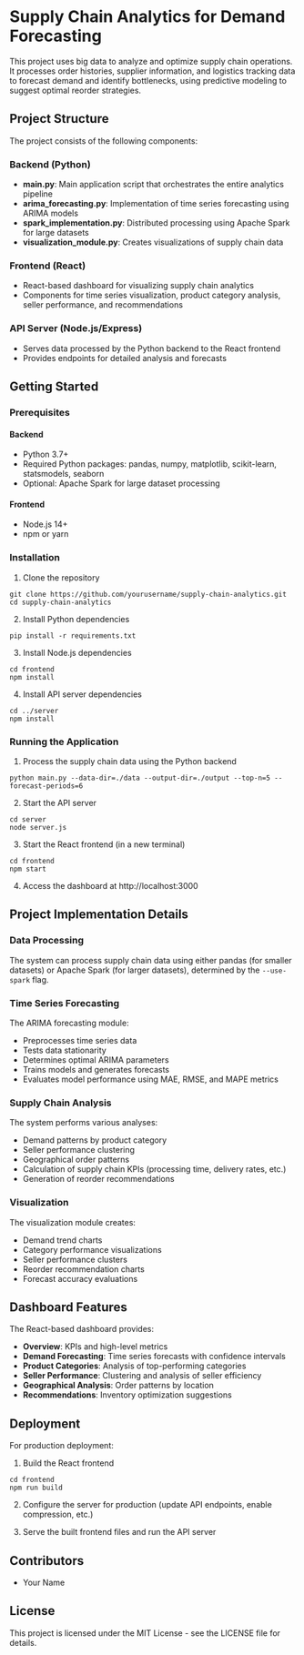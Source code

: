 # Supply Chain Analytics for Demand Forecasting

This project uses big data to analyze and optimize supply chain operations. It processes order histories, supplier information, and logistics tracking data to forecast demand and identify bottlenecks, using predictive modeling to suggest optimal reorder strategies.

## Project Structure

The project consists of the following components:

### Backend (Python)
- **main.py**: Main application script that orchestrates the entire analytics pipeline
- **arima_forecasting.py**: Implementation of time series forecasting using ARIMA models
- **spark_implementation.py**: Distributed processing using Apache Spark for large datasets
- **visualization_module.py**: Creates visualizations of supply chain data

### Frontend (React)
- React-based dashboard for visualizing supply chain analytics
- Components for time series visualization, product category analysis, seller performance, and recommendations

### API Server (Node.js/Express)
- Serves data processed by the Python backend to the React frontend
- Provides endpoints for detailed analysis and forecasts

## Getting Started

### Prerequisites

#### Backend
- Python 3.7+
- Required Python packages: pandas, numpy, matplotlib, scikit-learn, statsmodels, seaborn
- Optional: Apache Spark for large dataset processing

#### Frontend
- Node.js 14+
- npm or yarn

### Installation

1. Clone the repository
```
git clone https://github.com/yourusername/supply-chain-analytics.git
cd supply-chain-analytics
```

2. Install Python dependencies
```
pip install -r requirements.txt
```

3. Install Node.js dependencies
```
cd frontend
npm install
```

4. Install API server dependencies
```
cd ../server
npm install
```

### Running the Application

1. Process the supply chain data using the Python backend
```
python main.py --data-dir=./data --output-dir=./output --top-n=5 --forecast-periods=6
```

2. Start the API server
```
cd server
node server.js
```

3. Start the React frontend (in a new terminal)
```
cd frontend
npm start
```

4. Access the dashboard at http://localhost:3000

## Project Implementation Details

### Data Processing

The system can process supply chain data using either pandas (for smaller datasets) or Apache Spark (for larger datasets), determined by the `--use-spark` flag.

### Time Series Forecasting

The ARIMA forecasting module:
- Preprocesses time series data
- Tests data stationarity
- Determines optimal ARIMA parameters
- Trains models and generates forecasts
- Evaluates model performance using MAE, RMSE, and MAPE metrics

### Supply Chain Analysis

The system performs various analyses:
- Demand patterns by product category
- Seller performance clustering
- Geographical order patterns
- Calculation of supply chain KPIs (processing time, delivery rates, etc.)
- Generation of reorder recommendations

### Visualization

The visualization module creates:
- Demand trend charts
- Category performance visualizations
- Seller performance clusters
- Reorder recommendation charts
- Forecast accuracy evaluations

## Dashboard Features

The React-based dashboard provides:
- **Overview**: KPIs and high-level metrics
- **Demand Forecasting**: Time series forecasts with confidence intervals
- **Product Categories**: Analysis of top-performing categories
- **Seller Performance**: Clustering and analysis of seller efficiency
- **Geographical Analysis**: Order patterns by location
- **Recommendations**: Inventory optimization suggestions

## Deployment

For production deployment:

1. Build the React frontend
```
cd frontend
npm run build
```

2. Configure the server for production (update API endpoints, enable compression, etc.)

3. Serve the built frontend files and run the API server

## Contributors

- Your Name

## License

This project is licensed under the MIT License - see the LICENSE file for details.